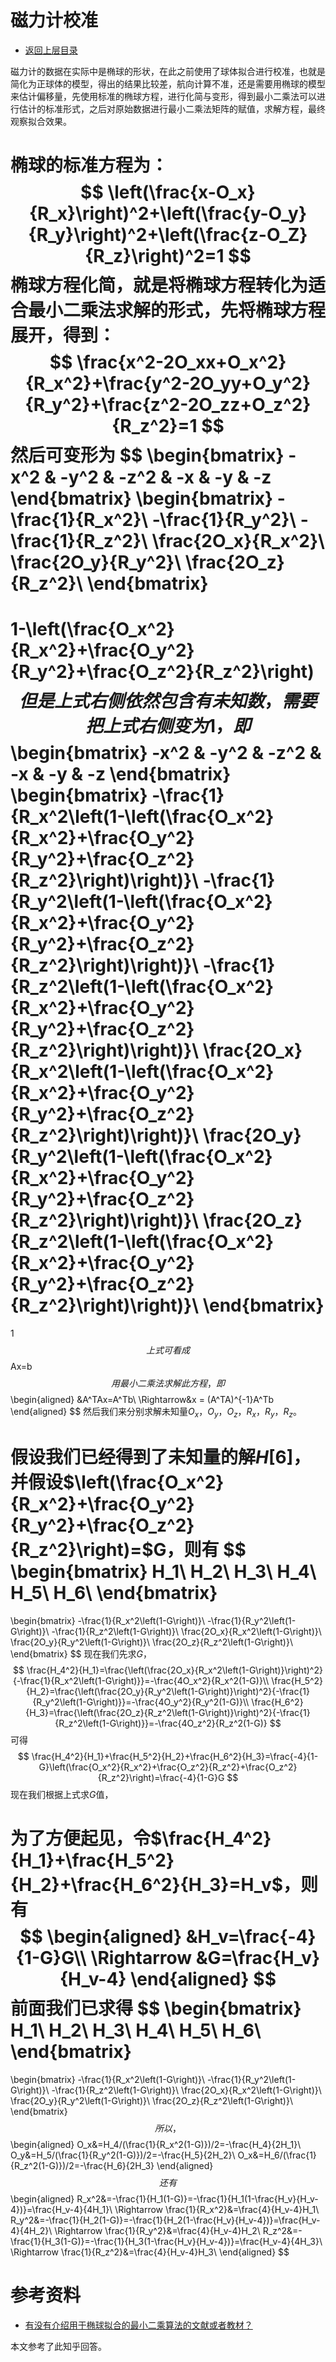 # 磁力计校准

* [返回上层目录](../magnetometer.md)

磁力计的数据在实际中是椭球的形状，在此之前使用了球体拟合进行校准，也就是简化为正球体的模型，得出的结果比较差，航向计算不准，还是需要用椭球的模型来估计偏移量，先使用标准的椭球方程，进行化简与变形，得到最小二乘法可以进行估计的标准形式，之后对原始数据进行最小二乘法矩阵的赋值，求解方程，最终观察拟合效果。

椭球的标准方程为：
$$
\left(\frac{x-O_x}{R_x}\right)^2+\left(\frac{y-O_y}{R_y}\right)^2+\left(\frac{z-O_Z}{R_z}\right)^2=1
$$
椭球方程化简，就是将椭球方程转化为适合最小二乘法求解的形式，先将椭球方程展开，得到：
$$
\frac{x^2-2O_xx+O_x^2}{R_x^2}+\frac{y^2-2O_yy+O_y^2}{R_y^2}+\frac{z^2-2O_zz+O_z^2}{R_z^2}=1
$$
然后可变形为
$$
\begin{bmatrix}
-x^2 & -y^2 & -z^2 & -x & -y & -z 
\end{bmatrix}
\begin{bmatrix}
-\frac{1}{R_x^2}\\
-\frac{1}{R_y^2}\\
-\frac{1}{R_z^2}\\
\frac{2O_x}{R_x^2}\\
\frac{2O_y}{R_y^2}\\
\frac{2O_z}{R_z^2}\\
\end{bmatrix}
=
1-\left(\frac{O_x^2}{R_x^2}+\frac{O_y^2}{R_y^2}+\frac{O_z^2}{R_z^2}\right)
$$
但是上式右侧依然包含有未知数，需要把上式右侧变为1，即
$$
\begin{bmatrix}
-x^2 & -y^2 & -z^2 & -x & -y & -z 
\end{bmatrix}
\begin{bmatrix}
-\frac{1}{R_x^2\left(1-\left(\frac{O_x^2}{R_x^2}+\frac{O_y^2}{R_y^2}+\frac{O_z^2}{R_z^2}\right)\right)}\\
-\frac{1}{R_y^2\left(1-\left(\frac{O_x^2}{R_x^2}+\frac{O_y^2}{R_y^2}+\frac{O_z^2}{R_z^2}\right)\right)}\\
-\frac{1}{R_z^2\left(1-\left(\frac{O_x^2}{R_x^2}+\frac{O_y^2}{R_y^2}+\frac{O_z^2}{R_z^2}\right)\right)}\\
\frac{2O_x}{R_x^2\left(1-\left(\frac{O_x^2}{R_x^2}+\frac{O_y^2}{R_y^2}+\frac{O_z^2}{R_z^2}\right)\right)}\\
\frac{2O_y}{R_y^2\left(1-\left(\frac{O_x^2}{R_x^2}+\frac{O_y^2}{R_y^2}+\frac{O_z^2}{R_z^2}\right)\right)}\\
\frac{2O_z}{R_z^2\left(1-\left(\frac{O_x^2}{R_x^2}+\frac{O_y^2}{R_y^2}+\frac{O_z^2}{R_z^2}\right)\right)}\\
\end{bmatrix}
=
1
$$
上式可看成
$$
Ax=b
$$
用最小二乘法求解此方程，即
$$
\begin{aligned}
&A^TAx=A^Tb\\
\Rightarrow&x = (A^TA)^{-1}A^Tb
\end{aligned}
$$
然后我们来分别求解未知量$O_x$，$O_y$，$O_z$，$R_x$，$R_y$，$R_z$。

假设我们已经得到了未知量的解$H[6]$，并假设$\left(\frac{O_x^2}{R_x^2}+\frac{O_y^2}{R_y^2}+\frac{O_z^2}{R_z^2}\right)=$G，则有
$$
\begin{bmatrix}
H_1\\
H_2\\
H_3\\
H_4\\
H_5\\
H_6\\
\end{bmatrix}
=
\begin{bmatrix}
-\frac{1}{R_x^2\left(1-G\right)}\\
-\frac{1}{R_y^2\left(1-G\right)}\\
-\frac{1}{R_z^2\left(1-G\right)}\\
\frac{2O_x}{R_x^2\left(1-G\right)}\\
\frac{2O_y}{R_y^2\left(1-G\right)}\\
\frac{2O_z}{R_z^2\left(1-G\right)}\\
\end{bmatrix}
$$
现在我们先求$G$，
$$
\frac{H_4^2}{H_1}=\frac{\left(\frac{2O_x}{R_x^2\left(1-G\right)}\right)^2}{-\frac{1}{R_x^2\left(1-G\right)}}=-\frac{4O_x^2}{R_x^2(1-G)}\\
\frac{H_5^2}{H_2}=\frac{\left(\frac{2O_y}{R_y^2\left(1-G\right)}\right)^2}{-\frac{1}{R_y^2\left(1-G\right)}}=-\frac{4O_y^2}{R_y^2(1-G)}\\
\frac{H_6^2}{H_3}=\frac{\left(\frac{2O_z}{R_z^2\left(1-G\right)}\right)^2}{-\frac{1}{R_z^2\left(1-G\right)}}=-\frac{4O_z^2}{R_z^2(1-G)}
$$
可得
$$
\frac{H_4^2}{H_1}+\frac{H_5^2}{H_2}+\frac{H_6^2}{H_3}=\frac{-4}{1-G}\left(\frac{O_x^2}{R_x^2}+\frac{O_z^2}{R_z^2}+\frac{O_z^2}{R_z^2}\right)=\frac{-4}{1-G}G
$$
现在我们根据上式求$G$值，

为了方便起见，令$\frac{H_4^2}{H_1}+\frac{H_5^2}{H_2}+\frac{H_6^2}{H_3}=H_v$，则有
$$
\begin{aligned}
&H_v=\frac{-4}{1-G}G\\
\Rightarrow &G=\frac{H_v}{H_v-4}
\end{aligned}
$$
前面我们已求得
$$
\begin{bmatrix}
H_1\\
H_2\\
H_3\\
H_4\\
H_5\\
H_6\\
\end{bmatrix}
=
\begin{bmatrix}
-\frac{1}{R_x^2\left(1-G\right)}\\
-\frac{1}{R_y^2\left(1-G\right)}\\
-\frac{1}{R_z^2\left(1-G\right)}\\
\frac{2O_x}{R_x^2\left(1-G\right)}\\
\frac{2O_y}{R_y^2\left(1-G\right)}\\
\frac{2O_z}{R_z^2\left(1-G\right)}\\
\end{bmatrix}
$$
所以，
$$
\begin{aligned}
O_x&=H_4/(\frac{1}{R_x^2(1-G)})/2=-\frac{H_4}{2H_1}\\
O_y&=H_5/(\frac{1}{R_y^2(1-G)})/2=-\frac{H_5}{2H_2}\\
O_x&=H_6/(\frac{1}{R_z^2(1-G)})/2=-\frac{H_6}{2H_3}
\end{aligned}
$$
还有
$$
\begin{aligned}
R_x^2&=-\frac{1}{H_1(1-G)}=-\frac{1}{H_1(1-\frac{H_v}{H_v-4})}=\frac{H_v-4}{4H_1}\\
\Rightarrow \frac{1}{R_x^2}&=\frac{4}{H_v-4}H_1\\
R_y^2&=-\frac{1}{H_2(1-G)}=-\frac{1}{H_2(1-\frac{H_v}{H_v-4})}=\frac{H_v-4}{4H_2}\\
\Rightarrow \frac{1}{R_y^2}&=\frac{4}{H_v-4}H_2\\
R_z^2&=-\frac{1}{H_3(1-G)}=-\frac{1}{H_3(1-\frac{H_v}{H_v-4})}=\frac{H_v-4}{4H_3}\\
\Rightarrow \frac{1}{R_z^2}&=\frac{4}{H_v-4}H_3\\
\end{aligned}
$$

# 参考资料

* [有没有介绍用于椭球拟合的最小二乘算法的文献或者教材？](https://www.zhihu.com/question/330095789/answer/3055890390)

本文参考了此知乎回答。

